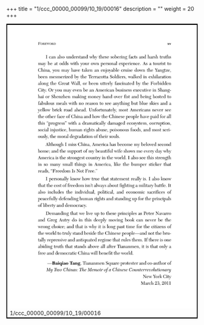 +++
title = "1/ccc_00000_00099/10_19/00016"
description = ""
weight = 20
+++

<table style="border:2px solid black;max-width:800px;max-height:800px;" 
><tr><td>
<img class="center-fit-jpg"
src="/jpg_/out_jpg_dbc_016.jpg">
1/ccc_00000_00099/10_19/00016
</img></td></tr></table>

